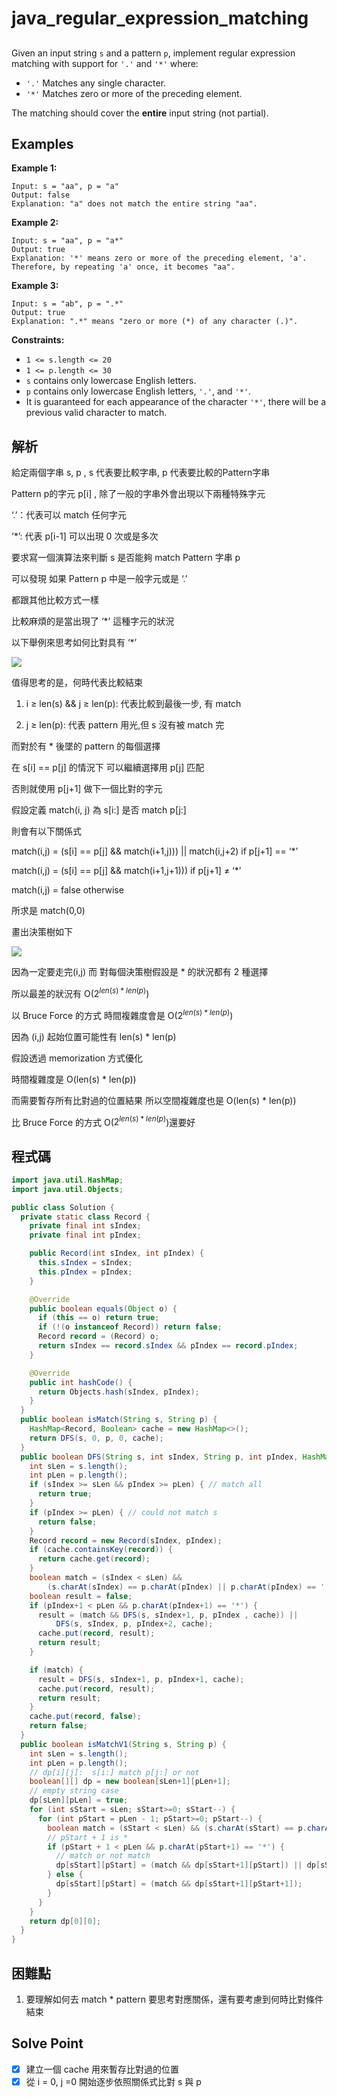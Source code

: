 # java_regular_expression_matching

## 

Given an input string `s` and a pattern `p`, implement regular expression matching with support for `'.'` and `'*'` where:

- `'.'` Matches any single character.
- `'*'` Matches zero or more of the preceding element.

The matching should cover the **entire** input string (not partial).

## Examples

**Example 1:**

```
Input: s = "aa", p = "a"
Output: false
Explanation: "a" does not match the entire string "aa".

```

**Example 2:**

```
Input: s = "aa", p = "a*"
Output: true
Explanation: '*' means zero or more of the preceding element, 'a'. Therefore, by repeating 'a' once, it becomes "aa".

```

**Example 3:**

```
Input: s = "ab", p = ".*"
Output: true
Explanation: ".*" means "zero or more (*) of any character (.)".

```

**Constraints:**

- `1 <= s.length <= 20`
- `1 <= p.length <= 30`
- `s` contains only lowercase English letters.
- `p` contains only lowercase English letters, `'.'`, and `'*'`.
- It is guaranteed for each appearance of the character `'*'`, there will be a previous valid character to match.

## 解析

給定兩個字串 s, p , s 代表要比較字串, p 代表要比較的Pattern字串

 Pattern p的字元 p[i] , 除了一般的字串外會出現以下兩種特殊字元

‘.’：代表可以 match 任何字元

‘*’: 代表 p[i-1] 可以出現 0 次或是多次

要求寫一個演算法來判斷 s 是否能夠 match Pattern 字串 p

可以發現 如果 Pattern p 中是一般字元或是 ‘.’

都跟其他比較方式一樣

比較麻煩的是當出現了 ‘*’ 這種字元的狀況

以下舉例來思考如何比對具有 ‘*’

 

![](https://i.imgur.com/cqNZDW4.png)

值得思考的是，何時代表比較結束

 1.   i ≥ len(s) && j ≥ len(p): 代表比較到最後一步, 有 match

1.  j ≥ len(p): 代表 pattern 用光,但 s 沒有被 match 完

而對於有 * 後墜的 pattern 的每個選擇

在 s[i] == p[j]  的情況下 可以繼續選擇用 p[j] 匹配

否則就使用 p[j+1] 做下一個比對的字元

假設定義 match(i, j) 為 s[i:] 是否 match p[j:]

則會有以下關係式

match(i,j) = (s[i] == p[j] && match(i+1,j))) || match(i,j+2)  if p[j+1] == ‘*’

match(i,j) = (s[i] == p[j] && match(i+1,j+1))) if p[j+1] ≠ ‘*’

match(i,j) = false otherwise

所求是 match(0,0)

畫出決策樹如下

![](https://i.imgur.com/IdymmUo.png)

因為一定要走完(i,j) 而 對每個決策樹假設是 * 的狀況都有 2 種選擇

所以最差的狀況有  O($2^{len(s)*len(p)}$)

以 Bruce Force 的方式 時間複雜度會是 O($2^{len(s)*len(p)}$)

因為 (i,j) 起始位置可能性有 len(s) * len(p)

假設透過 memorization 方式優化

時間複雜度是 O(len(s) * len(p))

而需要暫存所有比對過的位置結果 所以空間複雜度也是 O(len(s) * len(p))

比 Bruce Force 的方式 O($2^{len(s)*len(p)}$)還要好

## 程式碼
```java
import java.util.HashMap;
import java.util.Objects;

public class Solution {
  private static class Record {
    private final int sIndex;
    private final int pIndex;

    public Record(int sIndex, int pIndex) {
      this.sIndex = sIndex;
      this.pIndex = pIndex;
    }

    @Override
    public boolean equals(Object o) {
      if (this == o) return true;
      if (!(o instanceof Record)) return false;
      Record record = (Record) o;
      return sIndex == record.sIndex && pIndex == record.pIndex;
    }

    @Override
    public int hashCode() {
      return Objects.hash(sIndex, pIndex);
    }
  }
  public boolean isMatch(String s, String p) {
    HashMap<Record, Boolean> cache = new HashMap<>();
    return DFS(s, 0, p, 0, cache);
  }
  public boolean DFS(String s, int sIndex, String p, int pIndex, HashMap<Record, Boolean> cache) {
    int sLen = s.length();
    int pLen = p.length();
    if (sIndex >= sLen && pIndex >= pLen) { // match all
      return true;
    }
    if (pIndex >= pLen) { // could not match s
      return false;
    }
    Record record = new Record(sIndex, pIndex);
    if (cache.containsKey(record)) {
      return cache.get(record);
    }
    boolean match = (sIndex < sLen) &&
        (s.charAt(sIndex) == p.charAt(pIndex) || p.charAt(pIndex) == '.');
    boolean result = false;
    if (pIndex+1 < pLen && p.charAt(pIndex+1) == '*') {
      result = (match && DFS(s, sIndex+1, p, pIndex , cache)) ||
          DFS(s, sIndex, p, pIndex+2, cache);
      cache.put(record, result);
      return result;
    }

    if (match) {
      result = DFS(s, sIndex+1, p, pIndex+1, cache);
      cache.put(record, result);
      return result;
    }
    cache.put(record, false);
    return false;
  }
  public boolean isMatchV1(String s, String p) {
    int sLen = s.length();
    int pLen = p.length();
    // dp[i][j]:  s[i:] match p[j:] or not
    boolean[][] dp = new boolean[sLen+1][pLen+1];
    // empty string case
    dp[sLen][pLen] = true;
    for (int sStart = sLen; sStart>=0; sStart--) {
      for (int pStart = pLen - 1; pStart>=0; pStart--) {
        boolean match = (sStart < sLen) && (s.charAt(sStart) == p.charAt(pStart) || p.charAt(pStart) == '.');
        // pStart + 1 is *
        if (pStart + 1 < pLen && p.charAt(pStart+1) == '*') {
          // match or not match
          dp[sStart][pStart] = (match && dp[sStart+1][pStart]) || dp[sStart][pStart+2];
        } else {
          dp[sStart][pStart] = (match && dp[sStart+1][pStart+1]);
        }
      }
    }
    return dp[0][0];
  }
}

```
## 困難點

1. 要理解如何去 match * pattern 要思考對應關係，還有要考慮到何時比對條件結束

## Solve Point

- [x]  建立一個 cache 用來暫存比對過的位置
- [x]  從 i = 0, j =0 開始逐步依照關係式比對 s 與 p